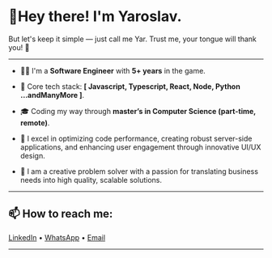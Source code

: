 # 🖖Hey there! I'm Yaroslav.
But let's keep it simple — just call me Yar. Trust me, your tongue will thank you! 🫠

---

- 🧑‍💻 I'm a **Software Engineer** with **5+ years** in the game.

- 🔨 Core tech stack: **[ Javascript, Typescript, React, Node, Python ...andManyMore ]**.

- 🎓 Coding my way through **master’s in Computer Science (part-time, remote)**.

- 💪 I excel in optimizing code performance, creating robust server-side applications, and enhancing user engagement through innovative UI/UX design.

- 👾 I am a creative problem solver with a passion for translating business needs into high quality, scalable solutions.

---

## 📫 How to reach me:

  <a href="https://www.linkedin.com/in/yaroslav-pelykh/" target="_blank" rel="noreferrer noopener">LinkedIn</a>
  <span> • </span>
  <a href="https://wa.me/19546687298" target="_blank" rel="noreferrer noopener">WhatsApp</a>
  <span> • </span>
  <a href="mailto:y.pelykh@gmail.com">Email</a>

---

